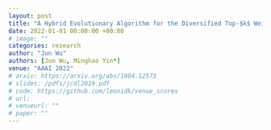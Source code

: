 ```yaml
---
layout: post
title: "A Hybrid Evolutionary Algorithm for the Diversified Top-$k$ Weight Clique Search Problem (Student Abstract)"
date: 2022-01-01 00:00:00 +00:00
# image: ""
categories: research
author: "Jun Wu"
authors: [Jun Wu, Minghao Yin*]
venue: "AAAI 2022"
# arxiv: https://arxiv.org/abs/1904.12573
# slides: /pdfs/jcdl2019.pdf
# code: https://github.com/leonidk/venue_scores
# url: 
# venueurl: ""
# paper: ""
---
```

